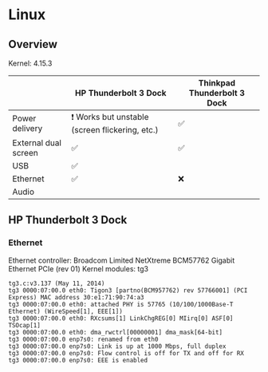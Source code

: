 # Linux

## Overview
Kernel: 4.15.3

|   | HP Thunderbolt 3 Dock | Thinkpad Thunderbolt 3 Dock |
|---|---|---|
|Power delivery| :exclamation: Works but unstable (screen flickering, etc.) | :white_check_mark: |
|External dual screen| :white_check_mark: | :white_check_mark: |
|USB| :white_check_mark: | |
|Ethernet | :white_check_mark: | :x: |
|Audio | | |


## HP Thunderbolt 3 Dock

### Ethernet
Ethernet controller: Broadcom Limited NetXtreme BCM57762 Gigabit Ethernet PCIe (rev 01)
Kernel modules: tg3

```
tg3.c:v3.137 (May 11, 2014)
tg3 0000:07:00.0 eth0: Tigon3 [partno(BCM957762) rev 57766001] (PCI Express) MAC address 30:e1:71:90:74:a3
tg3 0000:07:00.0 eth0: attached PHY is 57765 (10/100/1000Base-T Ethernet) (WireSpeed[1], EEE[1])
tg3 0000:07:00.0 eth0: RXcsums[1] LinkChgREG[0] MIirq[0] ASF[0] TSOcap[1]
tg3 0000:07:00.0 eth0: dma_rwctrl[00000001] dma_mask[64-bit]
tg3 0000:07:00.0 enp7s0: renamed from eth0
tg3 0000:07:00.0 enp7s0: Link is up at 1000 Mbps, full duplex
tg3 0000:07:00.0 enp7s0: Flow control is off for TX and off for RX
tg3 0000:07:00.0 enp7s0: EEE is enabled

```

